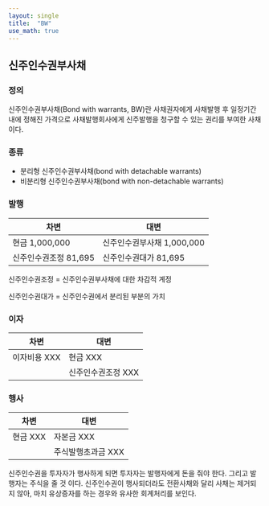 ```yaml
---
layout: single
title:  "BW"
use_math: true
---
```

## 신주인수권부사채
 

### 정의
신주인수권부사채(Bond with warrants, BW)란 사채권자에게 사채발행 후
일정기간 내에 정해진 가격으로 사채발행회사에게 신주발행을 청구할 수 있는 
권리를 부여한 사채이다.

### 종류
- 분리형 신주인수권부사채(bond with detachable warrants)
- 비분리형 신주인수권부사채(bond with non-detachable warrants)

### 발행

| 차변             | 대변                 |
|----------------|--------------------|
| 현금 1,000,000   | 신주인수권부사채 1,000,000 |
| 신주인수권조정 81,695 | 신주인수권대가 81,695     |

신주인수권조정 = 신주인수권부사채에 대한 차감적 계정

신주인수권대가 = 신주인수권에서 분리된 부분의 가치

### 이자

| 차변     | 대변          |
|--------|-------------|
| 이자비용 XXX | 현금 XXX      |
|        | 신주인수권조정 XXX |

### 행사

| 차변     | 대변          |
|--------|-------------|
| 현금 XXX | 자본금 XXX     |
|        | 주식발행초과금 XXX |

신주인수권을 투자자가 행사하게 되면 투자자는 발행자에게 돈을 줘야 한다.
그리고 발행자는 주식을 줄 것 이다.
신주인수권이 행사되더라도 전환사채와 달리 사채는 제거되지 않아, 마치 유상증자를
하는 경우와 유사한 회계처리를 보인다.
